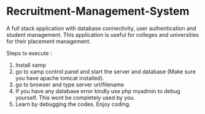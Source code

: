 # Recruitment-Management-System
A full stack application with database connectivity, user authentication and student management. This application is useful for colleges and universities for their placement management.

Steps to execute :
1. Install xamp
2. go to xamp control panel and start the server and database (Make sure you have apache tomcat installed).
3. go to browser and type server url/filename
4. If you have any database error kindly use php myadmin to debug yourself. This wont be completely used by you.
5. Learn by debugging the codes. Enjoy coding.
